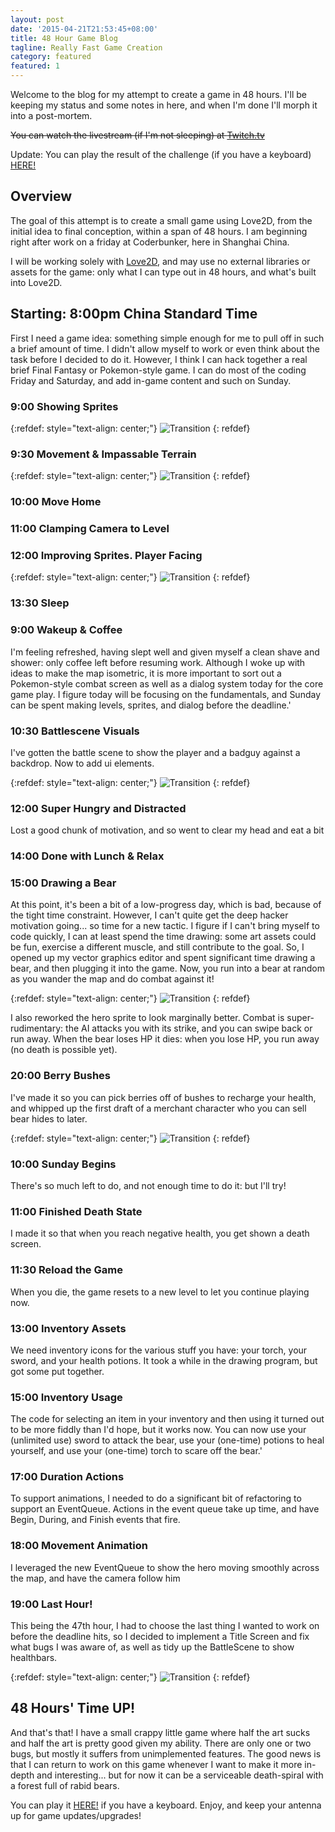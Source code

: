 ```yaml
---
layout: post
date: '2015-04-21T21:53:45+08:00'
title: 48 Hour Game Blog
tagline: Really Fast Game Creation
category: featured
featured: 1
---
```


Welcome to the blog for my attempt to create a game in 48 hours. I'll be keeping my status and some notes in here, and when I'm done I'll morph it into a post-mortem.

~~You can watch the livestream (if I'm not sleeping) at [Twitch.tv](https://www.twitch.tv/sewerbird)~~

Update: You can play the result of the challenge (if you have a keyboard) [HERE!](/scripts/48hour2017)

## Overview

The goal of this attempt is to create a small game using Love2D, from the initial idea to final conception, within a span of 48 hours. I am beginning right after work on a friday at Coderbunker, here in Shanghai China.

I will be working solely with [Love2D](love2d.org), and may use no external libraries or assets for the game: only what I can type out in 48 hours, and what's built into Love2D.

## Starting: 8:00pm China Standard Time

First I need a game idea: something simple enough for me to pull off in such a brief amount of time. I didn't allow myself to work or even think about the task before I decided to do it. However, I think I can hack together a real brief Final Fantasy or Pokemon-style game. I can do most of the coding Friday and Saturday, and add in-game content and such on Sunday.


### 9:00 Showing Sprites

{:refdef: style="text-align: center;"}
![Transition]({{site.url}}/assets/48Hour2017/screen1.png)
{: refdef}

### 9:30 Movement & Impassable Terrain
{:refdef: style="text-align: center;"}
![Transition]({{site.url}}/assets/48Hour2017/screen2.png)
{: refdef}

### 10:00 Move Home

### 11:00 Clamping Camera to Level

### 12:00 Improving Sprites. Player Facing

{:refdef: style="text-align: center;"}
![Transition]({{site.url}}/assets/48Hour2017/screen3.png)
{: refdef}


### 13:30 Sleep

### 9:00 Wakeup & Coffee

I'm feeling refreshed, having slept well and given myself a clean shave and shower: only coffee left before resuming work. Although I woke up with ideas to make the map isometric, it is more important to sort out a Pokemon-style combat screen as well as a dialog system today for the core game play. I figure today will be focusing on the fundamentals, and Sunday can be spent making levels, sprites, and dialog before the deadline.'

### 10:30 Battlescene Visuals

I've gotten the battle scene to show the player and a badguy against a backdrop. Now to add ui elements.

{:refdef: style="text-align: center;"}
![Transition]({{site.url}}/assets/48Hour2017/screen4.png)
{: refdef}

### 12:00 Super Hungry and Distracted

Lost a good chunk of motivation, and so went to clear my head and eat a bit

### 14:00 Done with Lunch & Relax

### 15:00 Drawing a Bear

At this point, it's been a bit of a low-progress day, which is bad, because of the tight time constraint. However, I can't quite get the deep hacker motivation going... so time for a new tactic. I figure if I can't bring myself to code quickly, I can at least spend the time drawing: some art assets could be fun, exercise a different muscle, and still contribute to the goal. So, I opened up my vector graphics editor and spent significant time drawing a bear, and then plugging it into the game. Now, you run into a bear at random as you wander the map and do combat against it!

{:refdef: style="text-align: center;"}
![Transition]({{site.url}}/assets/48Hour2017/screen5.png)
{: refdef}

I also reworked the hero sprite to look marginally better. Combat is super-rudimentary: the AI attacks you with its strike, and you can swipe back or run away. When the bear loses HP it dies: when you lose HP, you run away (no death is possible yet).

### 20:00 Berry Bushes

I've made it so you can pick berries off of bushes to recharge your health, and whipped up the first draft of a merchant character who you can sell bear hides to later.

{:refdef: style="text-align: center;"}
![Transition]({{site.url}}/assets/48Hour2017/screen6.png)
{: refdef}

### 10:00 Sunday Begins

There's so much left to do, and not enough time to do it: but I'll try!

### 11:00 Finished Death State

I made it so that when you reach negative health, you get shown a death screen.

### 11:30 Reload the Game

When you die, the game resets to a new level to let you continue playing now.

### 13:00 Inventory Assets

We need inventory icons for the various stuff you have: your torch, your sword, and your health potions. It took a while in the drawing program, but got some put together.

### 15:00 Inventory Usage

The code for selecting an item in your inventory and then using it turned out to be more fiddly than I'd hope, but it works now. You can now use your (unlimited use) sword to attack the bear, use your (one-time) potions to heal yourself, and use your (one-time) torch to scare off the bear.'

### 17:00 Duration Actions

To support animations, I needed to do a significant bit of refactoring to support an EventQueue. Actions in the event queue take up time, and have Begin, During, and Finish events that fire.

### 18:00 Movement Animation

I leveraged the new EventQueue to show the hero moving smoothly across the map, and have the camera follow him

### 19:00 Last Hour!

This being the 47th hour, I had to choose the last thing I wanted to work on before the deadline hits, so I decided to implement a Title Screen and fix what bugs I was aware of, as well as tidy up the BattleScene to show healthbars.

{:refdef: style="text-align: center;"}
![Transition]({{site.url}}/assets/48Hour2017/screen7.png)
{: refdef}

## 48 Hours' Time UP!

And that's that! I have a small crappy little game where half the art sucks and half the art is pretty good given my ability. There are only one or two bugs, but mostly it suffers from unimplemented features. The good news is that I can return to work on this game whenever I want to make it more in-depth and interesting... but for now it can be a serviceable death-spiral with a forest full of rabid bears.


You can play it [HERE!](/scripts/48hour2017) if you have a keyboard. Enjoy, and keep your antenna up for game updates/upgrades!


